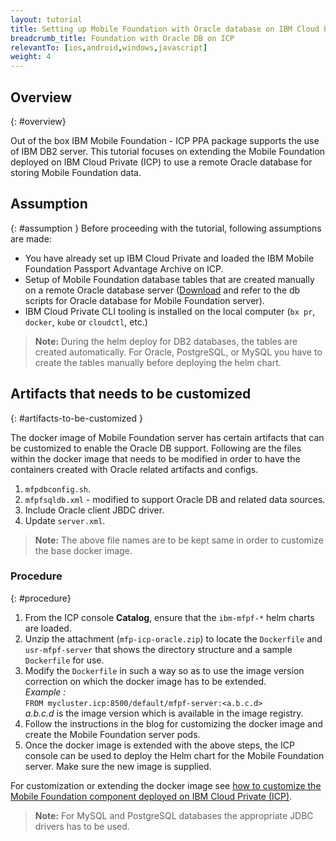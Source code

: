 ```yaml
---
layout: tutorial
title: Setting up Mobile Foundation with Oracle database on IBM Cloud Private
breadcrumb_title: Foundation with Oracle DB on ICP
relevantTo: [ios,android,windows,javascript]
weight: 4
---
```

<!-- NLS_CHARSET=UTF-8 -->
## Overview
{: #overview}

Out of the box IBM Mobile Foundation - ICP PPA package supports the use of IBM DB2 server. This tutorial focuses on extending the Mobile Foundation deployed on IBM Cloud Private (ICP) to use a remote Oracle database for storing Mobile Foundation data.

## Assumption
{: #assumption }
Before proceeding with the tutorial, following assumptions are made:

* You have already set up IBM Cloud Private and loaded the IBM Mobile Foundation Passport Advantage Archive on ICP.
* Setup of Mobile Foundation database tables that are created manually on a remote Oracle database server ([Download]((customizable-db-artifacts-for-mfp-icp.zip)) and refer to the db scripts for Oracle database for Mobile Foundation server).
* IBM Cloud Private CLI tooling is installed on the local computer (`bx pr`, `docker`, `kube` or `cloudctl`, etc.)

>**Note:** During the helm deploy for DB2 databases, the tables are created automatically. For Oracle, PostgreSQL, or MySQL you have to create the tables manually before deploying the helm chart.

## Artifacts that needs to be customized
{: #artifacts-to-be-customized }

The docker image of Mobile Foundation server has certain artifacts that can be customized to enable the Oracle DB support. Following are the files within the docker image that needs to be modified in order to have the containers created with Oracle related artifacts and configs.
1.	`mfpdbconfig.sh`.
2.	`mfpfsqldb.xml` - modified to support Oracle DB and related data sources.
3.	Include Oracle client JBDC driver.
4.	Update `server.xml`.

>**Note:** The above file names are to be kept same in order to customize the base docker image.


### Procedure
{: #procedure}

1.	From the ICP console **Catalog**, ensure that the `ibm-mfpf-*` helm charts are loaded.
2.	Unzip the attachment (`mfp-icp-oracle.zip`) to locate the `Dockerfile` and `usr-mfpf-server` that shows the directory structure and a sample `Dockerfile` for use.
3.	Modify the `Dockerfile` in such a way so as to use the image version correction on which the docker image has to be extended.<br/>
     *Example :*<br/>
      `FROM mycluster.icp:8500/default/mfpf-server:<a.b.c.d>`<br/>
       *a.b.c.d* is the image version which is available in the image registry.
4.	Follow the instructions in the blog for customizing the docker image and create the Mobile Foundation server pods.
5.	Once the docker image is extended with the above steps, the ICP console can be used to deploy the Helm chart for the Mobile Foundation server. Make sure the new image is supplied.

For customization or extending the docker image see [how to customize the Mobile Foundation component deployed on IBM Cloud Private (ICP)](https://mobilefirstplatform.ibmcloud.com/blog/2018/11/04/customize-mfp-on-icp/).

>**Note:** For MySQL and PostgreSQL databases the appropriate JDBC drivers has to be used.
